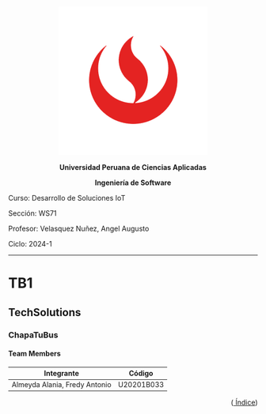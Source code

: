 <div align="center">
    <img src="./Resources/images/UPC.png" alt="UPC logo">

**Universidad Peruana de Ciencias Aplicadas**

**Ingeniería de Software**

</div>

Curso: Desarrollo de Soluciones IoT

Sección: WS71

Profesor: Velasquez Nuñez, Angel Augusto

Ciclo: 2024-1

---

# TB1

## TechSolutions

### ChapaTuBus

#### Team Members

| Integrante                               | Código     |
| ---------------------------------------- | ---------- |
| Almeyda Alania, Fredy Antonio            | U20201B033 |

<div align="right"><Abril 2024></div>
<p align="right">
(<a href="https://github.com/XForce-IOt/upc-pre-202401-si572-WS71-XForce-report/blob/develop/%C3%8Dndice.md"> Índice</a>)
</p>
